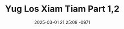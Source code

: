 ---
layout: movie-video-data
date: 2025-03-01 21:25:08 -0971
categories: movie

# Site Attributes
title: "Yug Los Xiam Tiam Part 1,2"
permalink: "/movie/Yug_Los_Xiam_Tiam_Part_1,2"

# Movie Attributes
synopsis: "Yug los xiam tiam yog ib zaj yeeb yam uas txaus luag thiab zoo saib kawg kaus li. Txawm yug tau lis zoo tsis raws li tus koj hlub los mam yug los ua kom tau koj ib leeg tub. Nyob rau zaj yeeb yam no nws muaj ntau yam uas koj saib tag lawm koj yuav tu siab thiab koj ho yuav khaws tau coj mus siv rau koj lub neej. Tej laus piv txoj lus hais tias, tsis noj los yuav tau tuav diav, tsis luag los yuav tau ntxi hniav. Thaum tsis nyiam yuav tau hais qhia, tsis hlub yuav tau tso cia... txhob ua li khub n kauj nraug no tsam txog thaum kawg neeg ho yuav hnyo hnyo. Kawg no peb ua nej sawv daws tsaug uas tseem pab txhawb nqa peb iMediaz Entertainment thiab Hmong Action Entertainment. "
producer: "IMediaz Entertainment"
director: "Peter Vang, Thersak Vue"
writer: "Peter Vang, Pao Yang"
video_link: "https://youtu.be/0ONbWb25biQ?si=BeTT6fmEmltyXrRF"
genre: "Comedy"
year: "2009"
release_type: "DVD"
storage: "Center for Hmong Studies"
thumbnail: "/assets/images/movie_thumbnails/Yug Los Xiam Tiam Part 1,2.jpeg"
publishing_company: "IMediaz Entertainment"

# Sequels + Parts
base_movie: ""
total_parts: 
sequel: ""

# Movie Cast
cast:
#VALUE!
---